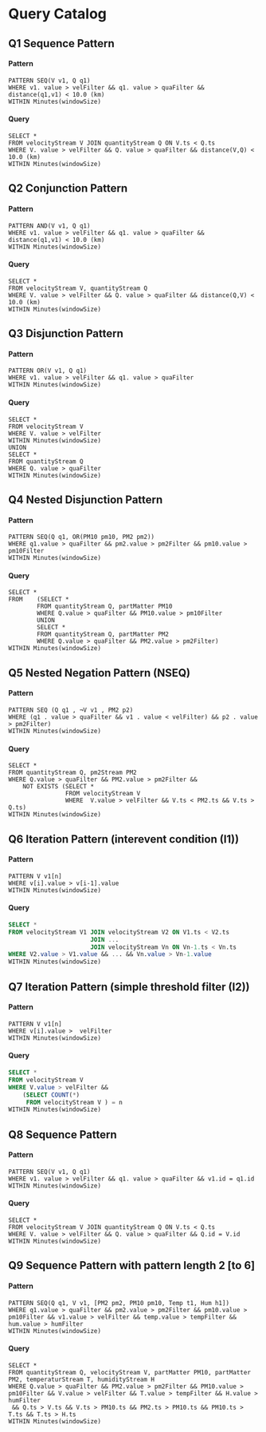 # Query Catalog

## Q1 Sequence Pattern

#### Pattern 
```
PATTERN SEQ(V v1, Q q1)
WHERE v1. value > velFilter && q1. value > quaFilter && distance(q1,v1) < 10.0 (km)
WITHIN Minutes(windowSize) 
```
#### Query
```
SELECT *
FROM velocityStream V JOIN quantityStream Q ON V.ts < Q.ts
WHERE V. value > velFilter && Q. value > quaFilter && distance(V,Q) < 10.0 (km)
WITHIN Minutes(windowSize)
```
## Q2 Conjunction Pattern

#### Pattern
```
PATTERN AND(V v1, Q q1)
WHERE v1. value > velFilter && q1. value > quaFilter && distance(q1,v1) < 10.0 (km)
WITHIN Minutes(windowSize)
```
#### Query
```
SELECT *
FROM velocityStream V, quantityStream Q 
WHERE V. value > velFilter && Q. value > quaFilter && distance(Q,V) < 10.0 (km)
WITHIN Minutes(windowSize)
```
## Q3 Disjunction Pattern

#### Pattern
```
PATTERN OR(V v1, Q q1)
WHERE v1. value > velFilter && q1. value > quaFilter
WITHIN Minutes(windowSize)
```
#### Query
```
SELECT *
FROM velocityStream V
WHERE V. value > velFilter
WITHIN Minutes(windowSize)
UNION
SELECT *
FROM quantityStream Q
WHERE Q. value > quaFilter
WITHIN Minutes(windowSize)
```
## Q4 Nested Disjunction Pattern

#### Pattern
```
PATTERN SEQ(Q q1, OR(PM10 pm10, PM2 pm2))
WHERE q1.value > quaFilter && pm2.value > pm2Filter && pm10.value > pm10Filter
WITHIN Minutes(windowSize)
```
#### Query
```
SELECT *
FROM    (SELECT * 
        FROM quantityStream Q, partMatter PM10
        WHERE Q.value > quaFilter && PM10.value > pm10Filter
        UNION
        SELECT *
        FROM quantityStream Q, partMatter PM2
        WHERE Q.value > quaFilter && PM2.value > pm2Filter) 
WITHIN Minutes(windowSize)
```
## Q5 Nested Negation Pattern (NSEQ)
#### Pattern
``` 
PATTERN SEQ (Q q1 , ¬V v1 , PM2 p2)
WHERE (q1 . value > quaFilter && v1 . value < velFilter) && p2 . value > pm2Filter) 
WITHIN Minutes(windowSize) 
```
#### Query
``` 
SELECT *
FROM quantityStream Q, pm2Stream PM2
WHERE Q.value > quaFilter && PM2.value > pm2Filter && 
    NOT EXISTS (SELECT *
                FROM velocityStream V 
                WHERE  V.value > velFilter && V.ts < PM2.ts && V.ts > Q.ts)
WITHIN Minutes(windowSize)
```

## Q6 Iteration Pattern (interevent condition (I1))
#### Pattern
``` 
PATTERN V v1[n]
WHERE v[i].value > v[i-1].value 
WITHIN Minutes(windowSize) 
```
#### Query
``` sql
SELECT *
FROM velocityStream V1 JOIN velocityStream V2 ON V1.ts < V2.ts
                       JOIN ...
                       JOIN velocityStream Vn ON Vn-1.ts < Vn.ts
WHERE V2.value > V1.value && ... && Vn.value > Vn-1.value
WITHIN Minutes(windowSize)
```

## Q7 Iteration Pattern (simple threshold filter (I2))
#### Pattern
``` 
PATTERN V v1[n]
WHERE v[i].value >  velFilter
WITHIN Minutes(windowSize) 
```
#### Query
``` sql
SELECT *
FROM velocityStream V 
WHERE V.value > velFilter && 
    (SELECT COUNT(*)
     FROM velocityStream V ) = n 
WITHIN Minutes(windowSize)
```
## Q8 Sequence Pattern

#### Pattern
```
PATTERN SEQ(V v1, Q q1)
WHERE v1. value > velFilter && q1. value > quaFilter && v1.id = q1.id
WITHIN Minutes(windowSize) 
```
#### Query
```
SELECT *
FROM velocityStream V JOIN quantityStream Q ON V.ts < Q.ts
WHERE V. value > velFilter && Q. value > quaFilter && Q.id = V.id
WITHIN Minutes(windowSize)
```


## Q9 Sequence Pattern with pattern length 2 [to 6] 

#### Pattern
```
PATTERN SEQ(Q q1, V v1, [PM2 pm2, PM10 pm10, Temp t1, Hum h1])
WHERE q1.value > quaFilter && pm2.value > pm2Filter && pm10.value > pm10Filter && v1.value > velFilter && temp.value > tempFilter && hum.value > humFilter
WITHIN Minutes(windowSize)
```
#### Query
```
SELECT *
FROM quantityStream Q, velocityStream V, partMatter PM10, partMatter PM2, temperaturStream T, humidityStream H
WHERE Q.value > quaFilter && PM2.value > pm2Filter && PM10.value > pm10Filter && V.value > velFilter && T.value > tempFilter && H.value > humFilter
 && Q.ts > V.ts && V.ts > PM10.ts && PM2.ts > PM10.ts && PM10.ts > T.ts && T.ts > H.ts 
WITHIN Minutes(windowSize)
```

